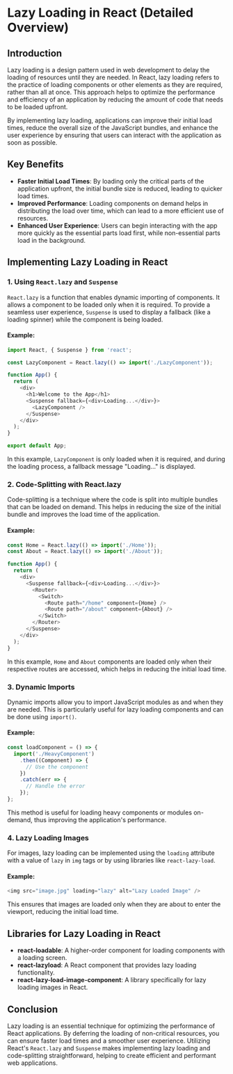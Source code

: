 # Lazy Loading in React (Detailed Overview)

## Introduction

Lazy loading is a design pattern used in web development to delay the loading of resources until they are needed. In React, lazy loading refers to the practice of loading components or other elements as they are required, rather than all at once. This approach helps to optimize the performance and efficiency of an application by reducing the amount of code that needs to be loaded upfront.

By implementing lazy loading, applications can improve their initial load times, reduce the overall size of the JavaScript bundles, and enhance the user experience by ensuring that users can interact with the application as soon as possible.

## Key Benefits

- **Faster Initial Load Times**: By loading only the critical parts of the application upfront, the initial bundle size is reduced, leading to quicker load times.
- **Improved Performance**: Loading components on demand helps in distributing the load over time, which can lead to a more efficient use of resources.
- **Enhanced User Experience**: Users can begin interacting with the app more quickly as the essential parts load first, while non-essential parts load in the background.

## Implementing Lazy Loading in React

### 1. Using `React.lazy` and `Suspense`

`React.lazy` is a function that enables dynamic importing of components. It allows a component to be loaded only when it is required. To provide a seamless user experience, `Suspense` is used to display a fallback (like a loading spinner) while the component is being loaded.

#### Example:

```javascript
import React, { Suspense } from 'react';

const LazyComponent = React.lazy(() => import('./LazyComponent'));

function App() {
  return (
    <div>
      <h1>Welcome to the App</h1>
      <Suspense fallback={<div>Loading...</div>}>
        <LazyComponent />
      </Suspense>
    </div>
  );
}

export default App;
```

In this example, `LazyComponent` is only loaded when it is required, and during the loading process, a fallback message "Loading..." is displayed.

### 2. Code-Splitting with React.lazy

Code-splitting is a technique where the code is split into multiple bundles that can be loaded on demand. This helps in reducing the size of the initial bundle and improves the load time of the application.

#### Example:

```javascript
const Home = React.lazy(() => import('./Home'));
const About = React.lazy(() => import('./About'));

function App() {
  return (
    <div>
      <Suspense fallback={<div>Loading...</div>}>
        <Router>
          <Switch>
            <Route path="/home" component={Home} />
            <Route path="/about" component={About} />
          </Switch>
        </Router>
      </Suspense>
    </div>
  );
}
```

In this example, `Home` and `About` components are loaded only when their respective routes are accessed, which helps in reducing the initial load time.

### 3. Dynamic Imports

Dynamic imports allow you to import JavaScript modules as and when they are needed. This is particularly useful for lazy loading components and can be done using `import()`.

#### Example:

```javascript
const loadComponent = () => {
  import('./HeavyComponent')
    .then((Component) => {
      // Use the component
    })
    .catch(err => {
      // Handle the error
    });
};
```

This method is useful for loading heavy components or modules on-demand, thus improving the application's performance.

### 4. Lazy Loading Images

For images, lazy loading can be implemented using the `loading` attribute with a value of `lazy` in `img` tags or by using libraries like `react-lazy-load`.

#### Example:

```javascript
<img src="image.jpg" loading="lazy" alt="Lazy Loaded Image" />
```

This ensures that images are loaded only when they are about to enter the viewport, reducing the initial load time.

## Libraries for Lazy Loading in React

- **react-loadable**: A higher-order component for loading components with a loading screen.
- **react-lazyload**: A React component that provides lazy loading functionality.
- **react-lazy-load-image-component**: A library specifically for lazy loading images in React.

## Conclusion

Lazy loading is an essential technique for optimizing the performance of React applications. By deferring the loading of non-critical resources, you can ensure faster load times and a smoother user experience. Utilizing React's `React.lazy` and `Suspense` makes implementing lazy loading and code-splitting straightforward, helping to create efficient and performant web applications.

